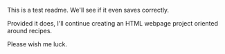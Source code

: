 This is a test readme. We'll see if it even saves correctly.

Provided it does, I'll continue creating an HTML webpage project oriented around recipes.

Please wish me luck.